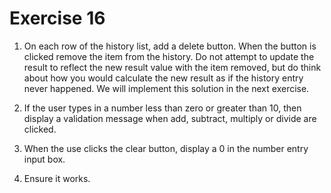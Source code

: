 # Exercise 16 

1. On each row of the history list, add a delete button. When the button is clicked remove the item from the history. Do not attempt to update the result to reflect the new result value with the item removed, but do think about how you would calculate the new result as if the history entry never happened. We will implement this solution in the next exercise.

2. If the user types in a number less than zero or greater than 10, then display a validation message when add, subtract, multiply or divide are clicked.

3. When the use clicks the clear button, display a 0 in the number entry input box.

4. Ensure it works.